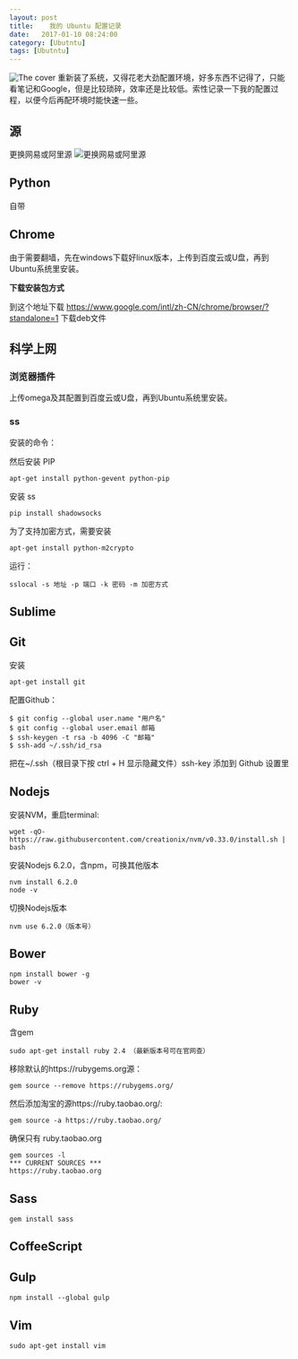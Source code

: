 ```yaml
---
layout: post
title:    我的 Ubuntu 配置记录
date:   2017-01-10 08:24:00
category: [Ubutntu]
tags: [Ubutntu]
---
```


![The cover][1]
重新装了系统，又得花老大劲配置环境，好多东西不记得了，只能看笔记和Google，但是比较琐碎，效率还是比较低。索性记录一下我的配置过程，以便今后再配环境时能快速一些。

<!--more-->

## 源
更换网易或阿里源
![更换网易或阿里源][2]

## Python
自带

## Chrome
由于需要翻墙，先在windows下载好linux版本，上传到百度云或U盘，再到Ubuntu系统里安装。

**下载安装包方式**

到这个地址下载 https://www.google.com/intl/zh-CN/chrome/browser/?standalone=1 下载deb文件

## 科学上网

### 浏览器插件
上传omega及其配置到百度云或U盘，再到Ubuntu系统里安装。

### ss
安装的命令：

然后安装 PIP 

    apt-get install python-gevent python-pip

安装 ss

    pip install shadowsocks

为了支持加密方式，需要安装

    apt-get install python-m2crypto

运行：

    sslocal -s 地址 -p 端口 -k 密码 -m 加密方式
    
## Sublime

## Git
安装

    apt-get install git

配置Github：
```
$ git config --global user.name "用户名" 
$ git config --global user.email 邮箱
$ ssh-keygen -t rsa -b 4096 -C "邮箱"
$ ssh-add ~/.ssh/id_rsa
```
把在~/.ssh（根目录下按 ctrl + H 显示隐藏文件）ssh-key 添加到 Github 设置里

## Nodejs

安装NVM，重启terminal:

    wget -qO- https://raw.githubusercontent.com/creationix/nvm/v0.33.0/install.sh | bash

安装Nodejs 6.2.0，含npm，可换其他版本

    nvm install 6.2.0
    node -v

切换Nodejs版本

    nvm use 6.2.0（版本号）

## Bower

    npm install bower -g
    bower -v

## Ruby
含gem

    sudo apt-get install ruby 2.4 （最新版本号可在官网查）

移除默认的https://rubygems.org源：

    gem source --remove https://rubygems.org/

然后添加淘宝的源https://ruby.taobao.org/:

    gem source -a https://ruby.taobao.org/

确保只有 ruby.taobao.org

    gem sources -l
	*** CURRENT SOURCES ***
	https://ruby.taobao.org

## Sass

    gem install sass

## CoffeeScript


## Gulp

    npm install --global gulp

## Vim

    sudo apt-get install vim

  [1]: http://77g54f.com1.z0.glb.clouddn.com/bgt-20170110.png?imageView2/1/q/100|watermark/1/image/aHR0cDovLzc3ZzU0Zi5jb20xLnowLmdsYi5jbG91ZGRuLmNvbS9sYWtlcjIucG5n/dissolve/100/gravity/South/dy/5
  [2]: http://77g54f.com1.z0.glb.clouddn.com/QQ20170105162824.png?imageView2/1/q/100|watermark/1/image/aHR0cDovLzc3ZzU0Zi5jb20xLnowLmdsYi5jbG91ZGRuLmNvbS9sYWtlcjIucG5n/dissolve/100/gravity/South/dy/5